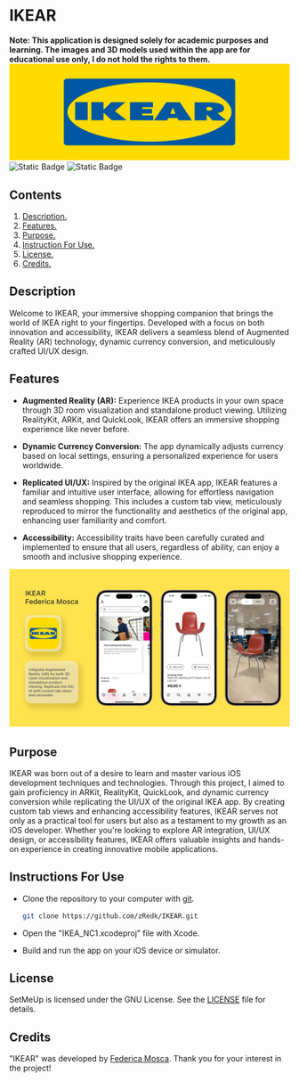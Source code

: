 # IKEAR
**Note: This application is designed solely for academic purposes and learning. The images and 3D models used within the app are for educational use only, I do not hold the rights to them.**
![Banner](https://github.com/zRedk/IKEAR/blob/main/Banner.jpeg)
![Static Badge](https://img.shields.io/badge/XCode_Version-15.0-green?style=flat&logo=xcode) ![Static Badge](https://img.shields.io/badge/Swift_Version-5.9-green?style=flat&logo=swift) 

## Contents

1. [ Description. ](#desc)
2. [ Features. ](#features)
3. [ Purpose. ](#purpose)
4. [ Instruction For Use. ](#instruction)
5. [ License. ](#license)
6. [ Credits. ](#credits)

<a name="desc"></a>
## Description

Welcome to IKEAR, your immersive shopping companion that brings the world of IKEA right to your fingertips. Developed with a focus on both innovation and accessibility, IKEAR delivers a seamless blend of Augmented Reality (AR) technology, dynamic currency conversion, and meticulously crafted UI/UX design.

<a name="features"></a>
## Features

 - **Augmented Reality (AR):** Experience IKEA products in your own space through 3D room visualization and standalone product viewing. Utilizing RealityKit, ARKit, and QuickLook, IKEAR offers an immersive shopping experience like never before.

 - **Dynamic Currency Conversion:** The app dynamically adjusts currency based on local settings, ensuring a personalized experience for users worldwide.

 - **Replicated UI/UX:** Inspired by the original IKEA app, IKEAR features a familiar and intuitive user interface, allowing for effortless navigation and seamless shopping. This includes a custom tab view, meticulously reproduced to mirror the functionality and aesthetics of the original app, enhancing user familiarity and comfort.

 - **Accessibility:** Accessibility traits have been carefully curated and implemented to ensure that all users, regardless of ability, can enjoy a smooth and inclusive shopping experience.

![Poster](https://github.com/zRedk/IKEAR/blob/main/Poster.jpg)

<a name="purpose"></a>
## Purpose

IKEAR was born out of a desire to learn and master various iOS development techniques and technologies. Through this project, I aimed to gain proficiency in ARKit, RealityKit, QuickLook, and dynamic currency conversion while replicating the UI/UX of the original IKEA app. By creating custom tab views and enhancing accessibility features, IKEAR serves not only as a practical tool for users but also as a testament to my growth as an iOS developer. Whether you're looking to explore AR integration, UI/UX design, or accessibility features, IKEAR offers valuable insights and hands-on experience in creating innovative mobile applications.

<a name="instruction"></a>
## Instructions For Use

* Clone the repository to your computer with [git](https://git-scm.com/).

  ```bash
  git clone https://github.com/zRedk/IKEAR.git
  ```
* Open the "IKEA_NC1.xcodeproj" file with Xcode.

* Build and run the app on your iOS device or simulator.

<a name="license"></a>
## License

SetMeUp is licensed under the GNU License. See the [LICENSE](https://github.com/zRedk/IKEAR/blob/main/LICENSE) file for details.

<a name="credits"></a>
## Credits

"IKEAR" was developed by [Federica Mosca](https://github.com/zRedk). Thank you for your interest in the project!
